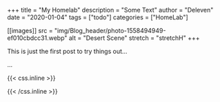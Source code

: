 +++
title = "My Homelab"
description = "Some Text"
author = "Deleven"
date = "2020-01-04"
tags = ["todo"]
categories = ["HomeLab"]

[[images]]
  src = "img/Blog_header/photo-1558494949-ef010cbdcc31.webp"
  alt = "Desert Scene"
  stretch = "stretchH"
+++

This is just the first post to try things out...
<!--more-->
...  




<!-- ################################### -->
<!-- ########## CSS-Styling ############ -->
<!-- ################################### -->

{{< css.inline >}}
<style>
.emojify {
	font-family: Apple Color Emoji,Segoe UI Emoji,NotoColorEmoji,Segoe UI Symbol,Android Emoji,EmojiSymbols;
	font-size: 2rem;
	vertical-align: middle;
}
@media screen and (max-width:650px) {
    .nowrap {
	display: block;
	margin: 25px 0;
}
}
</style>
{{< /css.inline >}}
